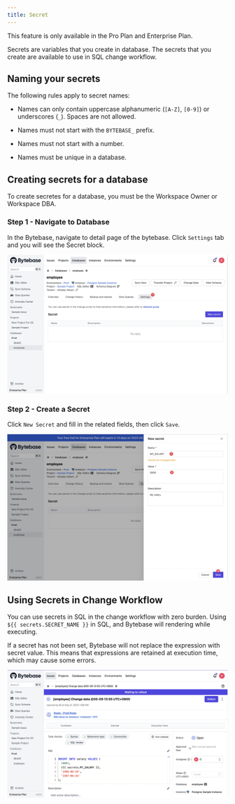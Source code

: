 ```yaml
---
title: Secret
---
```

<hint-block type="info">

This feature is only available in the Pro Plan and Enterprise Plan.

</hint-block>

Secrets are variables that you create in database. The secrets that you create are available to use in SQL change workflow.

## Naming your secrets

The following rules apply to secret names:

- Names can only contain uppercase alphanumeric (`[A-Z]`, `[0-9]`) or underscores (`_`). Spaces are not allowed.

- Names must not start with the `BYTEBASE_` prefix.

- Names must not start with a number.

- Names must be unique in a database.

## Creating secrets for a database

<hint-block type="info">

To create secretes for a database, you must be the Workspace Owner or Workspace DBA.

</hint-block>

### Step 1 - Navigate to Database

In the Bytebase, navigate to detail page of the bytebase. Click `Settings` tab and you will see the Secret block.

![database-setting-tab-secret-block](/static/docs/administration/secret/database-setting-tab.webp)

### Step 2 - Create a Secret

Click `New Secret` and fill in the related fields, then click `Save`.

![create-database-secret](/static/docs/administration/secret/create-salary-secret.webp)

## Using Secrets in Change Workflow

You can use secrets in SQL in the change workflow with zero burden. Using `${{ secrets.SECRET_NAME }}` in SQL, and Bytebase will rendering while executing.

<hint-block type="info">

If a secret has not been set, Bytebase will not replace the expression with secret value. This means that expressions are retained at execution time, which may cause some errors.

</hint-block>

![using-secret-in-dml-issue](/static/docs/administration/secret/using-secret-in-dml-issue.webp)







